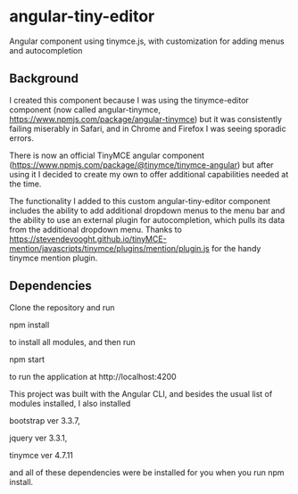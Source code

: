 # angular-tiny-editor
Angular component using tinymce.js, with customization for adding menus and autocompletion

## Background
I created this component because I was using the tinymce-editor component (now called angular-tinymce, https://www.npmjs.com/package/angular-tinymce) but it was consistently failing miserably in Safari, and in Chrome and Firefox I was seeing sporadic errors.

There is now an official TinyMCE angular component (https://www.npmjs.com/package/@tinymce/tinymce-angular) but after using it I decided to create my own to offer additional capabilities needed at the time.

The functionality I added to this custom angular-tiny-editor component includes the ability to add additional dropdown menus to the menu bar and the ability to use an external plugin for autocompletion, which pulls its data from the additional dropdown menu.  Thanks to https://stevendevooght.github.io/tinyMCE-mention/javascripts/tinymce/plugins/mention/plugin.js for the handy tinymce mention plugin.

## Dependencies

Clone the repository and run

  npm install

  to install all modules, and then run

  npm start
  
  to run the application at http://localhost:4200

This project was built with the Angular CLI, and besides the usual list of modules installed, I also installed

bootstrap ver 3.3.7,

jquery ver 3.3.1,

tinymce ver 4.7.11

and all of these dependencies were be installed for you when you run npm install.
